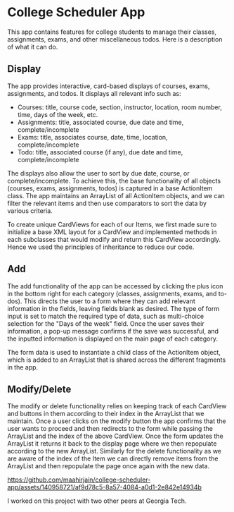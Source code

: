 # College Scheduler App

This app contains features for college students to manage their classes, assignments, exams, and other miscellaneous todos. Here is a description of what it can do.

## Display
The app provides interactive, card-based displays of courses, exams, assignments, and todos. It displays all relevant info such as:
- Courses: title, course code, section, instructor, location, room number, time, days of the week, etc.
- Assignments: title, associated course, due date and time, complete/incomplete
- Exams: title, associates course, date, time, location, complete/incomplete
- Todo: title, associated course (if any), due date and time, complete/incomplete

The displays also allow the user to sort by due date, course, or complete/incomplete. To achieve this, the base functionality of all objects (courses, exams, assignments, todos) is captured in a base ActionItem class. The app maintains an ArrayList of all ActionItem objects, and we can filter the relevant items and then use comparators to sort the data by various criteria.

To create unique CardViews for each of our Items, we first made sure to initialize a base XML layout for a CardView and implemented methods in each subclasses that would modify and return this CardView accordingly. Hence we used the principles of inheritance to reduce our code.
​
## Add
The add functionality of the app can be accessed by clicking the plus icon in the bottom right for each category (classes, assignments, exams, and to-dos). This directs the user to a form where they can add relevant information in the fields, leaving fields blank as desired. The type of form input is set to match the required type of data, such as multi-choice selection for the "Days of the week" field. Once the user saves their information, a pop-up message confirms if the save was successful, and the inputted information is displayed on the main page of each category.

The form data is used to instantiate a child class of the ActionItem object, which is added to an ArrayList that is shared across the different fragments in the app.

## Modify/Delete
The modify or delete functionality relies on keeping track of each CardView and buttons in them according to their index in the ArrayList that we maintain. Once a user clicks on the modify button the app confirms that the user wants to proceed and then redirects to the form while passing the ArrayList and the index of the above CardView. Once the form updates the ArrayList it returns it back to the display page where we then repopulate according to the new ArrayList. Similarly for the delete functionality as we are aware of the index of the Item we can directly remove items from the ArrayList and then repopulate the page once again with the new data.

https://github.com/maahirjain/college-scheduler-app/assets/140958721/af9d78c5-8a57-4084-a0d1-2e842e14934b

I worked on this project with two other peers at Georgia Tech.
